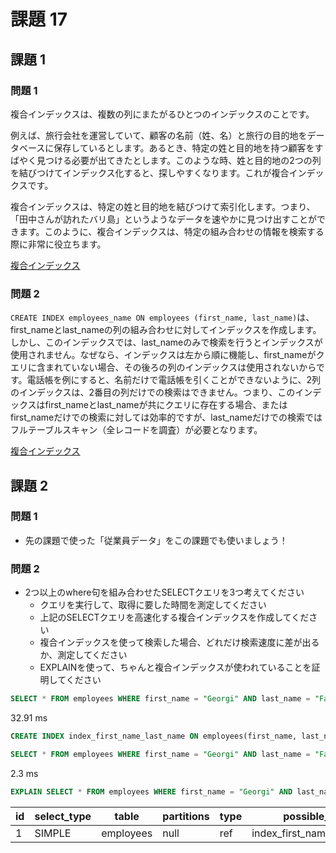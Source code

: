 # 課題 17

## 課題 1

### 問題 1

複合インデックスは、複数の列にまたがるひとつのインデックスのことです。

例えば、旅行会社を運営していて、顧客の名前（姓、名）と旅行の目的地をデータベースに保存しているとします。あるとき、特定の姓と目的地を持つ顧客をすばやく見つける必要が出てきたとします。このような時、姓と目的地の2つの列を結びつけてインデックス化すると、探しやすくなります。これが複合インデックスです。

複合インデックスは、特定の姓と目的地を結びつけて索引化します。つまり、「田中さんが訪れたバリ島」というようなデータを速やかに見つけ出すことができます。このように、複合インデックスは、特定の組み合わせの情報を検索する際に非常に役立ちます。

[複合インデックス](https://use-the-index-luke.com/ja/sql/where-clause/the-equals-operator/concatenated-keys)

### 問題 2

`CREATE INDEX employees_name ON employees (first_name, last_name)`は、first_nameとlast_nameの列の組み合わせに対してインデックスを作成します。しかし、このインデックスでは、last_nameのみで検索を行うとインデックスが使用されません。なぜなら、インデックスは左から順に機能し、first_nameがクエリに含まれていない場合、その後ろの列のインデックスは使用されないからです。電話帳を例にすると、名前だけで電話帳を引くことができないように、2列のインデックスは、2番目の列だけでの検索はできません。つまり、このインデックスはfirst_nameとlast_nameが共にクエリに存在する場合、またはfirst_nameだけでの検索に対しては効率的ですが、last_nameだけでの検索ではフルテーブルスキャン（全レコードを調査）が必要となります。


[複合インデックス](https://use-the-index-luke.com/ja/sql/where-clause/the-equals-operator/concatenated-keys)

## 課題 2

### 問題 1

- 先の課題で使った「従業員データ」をこの課題でも使いましょう！

### 問題 2
- 2つ以上のwhere句を組み合わせたSELECTクエリを3つ考えてください
    - クエリを実行して、取得に要した時間を測定してください
    - 上記のSELECTクエリを高速化する複合インデックスを作成してください
    - 複合インデックスを使って検索した場合、どれだけ検索速度に差が出るか、測定してください
    - EXPLAINを使って、ちゃんと複合インデックスが使われていることを証明してください

``` SQL
SELECT * FROM employees WHERE first_name = "Georgi" AND last_name = "Facello";
```

32.91 ms
    
``` SQL
CREATE INDEX index_first_name_last_name ON employees(first_name, last_name);
```

``` SQL
SELECT * FROM employees WHERE first_name = "Georgi" AND last_name = "Facello";
```

2.3 ms

``` SQL
EXPLAIN SELECT * FROM employees WHERE first_name = "Georgi" AND last_name = "Facello";
```

| id  | select_type | table     | partitions | type | possible_keys              | key                        | key_len | ref         | rows | filtered | Extra |
| --- | ----------- | --------- | ---------- | ---- | -------------------------- | -------------------------- | ------- | ----------- | ---- | -------- | ----- |
| 1   | SIMPLE      | employees | null       | ref  | index_first_name_last_name | index_first_name_last_name | 34      | const,const | 2    | 100      | null  |
